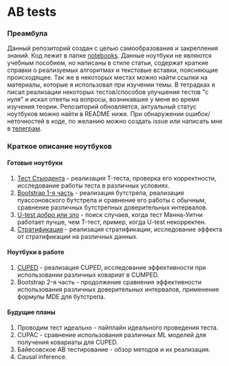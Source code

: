 # AB tests
### Преамбула
Данный репозиторий создан с целью самообразования и закрепления знаний.
Код лежит в папке [notebooks](https://github.com/PavelSubbotin/Ab_tests/tree/main/notebooks). 
Данные ноутбуки не являются учебным пособием, но написаны в стиле статьи, содержат краткие справки о реализуемых алгоритмах и текстовые вставки, поясняющие происходящее. Так же в некоторых местах можно найти ссылки на материалы, которые я использовал при изучении темы.
В тетрадках я писал реализации некоторых тестов/способов улучшения тестов "с нуля" и искал ответы на вопросы, возникавшие у меня во время изучения теории. 
Репозиторий обновляется, актуальный статус ноутбуков можно найти в README ниже.
При обнаружении ошибок/неточностей в коде, по желанию можно создать issue или написать мне в [телеграм](https://t.me/I_Love_Rogue).

### Краткое описание ноутбуков
#### Готовые ноутбуки
1) [Тест Стьюдента](https://github.com/PavelSubbotin/Ab_tests/blob/main/notebooks/T_test.ipynb) - реализация T-теста, проверка его корректности, исследование работы теста в различных условиях.
2) [Bootstrap 1-я часть](https://github.com/PavelSubbotin/Ab_tests/blob/main/notebooks/bootstrap_1.ipynb) - реализация бутстрепа, реализация пуассоновского бутстрепа и сравнение его работы с обычным, сравнение различных бутстрепных доверительных интервалов.
3) [U-test добро или зло](https://github.com/PavelSubbotin/Ab_tests/blob/main/notebooks/mann_whitney.ipynb) - поиск случаев, когда тест Манна-Уитни работает лучше, чем T-тест, пример, когда U-test некорректен.
4) [Стратификация](https://github.com/PavelSubbotin/Ab_tests/blob/main/notebooks/stratification.ipynb) - реализация стратификации, исследование эффекта от стратификации на различных данных.
#### Ноутбуки в работе
1) [CUPED](https://github.com/PavelSubbotin/Ab_tests/blob/main/notebooks/cuped.ipynb) - реализация CUPED, исследование эффективности при использовании различных ковариат в CUMPED.
2) Bootstrap 2-я часть - продолжение сравнения эффективности использования различных доверительных интервалов, применение формулы MDE для бутстрепа.
#### Будущие планы
1) Проводим тест идеально - пайплайн идеального проведения теста.
2) CUPAC - сравнение использования различных ML моделей для получения ковариаты для CUPED.
3) Байесовское AB тестирование - обзор методов и их реализация.
4) Causal inference.
